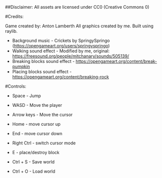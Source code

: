 ##Disclaimer: All assets are licensed under CC0 (Creative Commons 0)

#Credits:

Game created by: Anton Lamberth
All graphics created by me.
Built using raylib.

 - Background music - Crickets by SpringySpringo (https://opengameart.org/users/springyspringo)
 - Walking sound effect - Modified by me, original: https://freesound.org/people/mitchanary/sounds/505139/
 - Breaking blocks sound effect - https://opengameart.org/content/break-pumpkin
 - Placing blocks sound effect - https://opengameart.org/content/breaking-rock

#Controls:
 - Space - Jump
 - WASD - Move the player
 - Arrow keys - Move the cursor
 - Home - move cursor up
 - End - move cursor down
 - Right Ctrl - switch cursor mode
 - E - place/destroy block

 - Ctrl + S - Save world
 - Ctrl + O - Load world